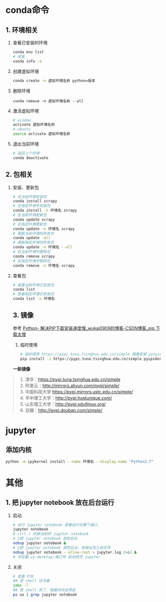 # conda命令

## 1. 环境相关

1. 查看已安装的环境

   ```bash
   conda env list
   # 或者
   conda info -e
   ```

2. 创建虚拟环境

   ```bash
   conda create -n 虚拟环境名称 python=版本
   ```

3. 删除环境

   ```BA
   conda remove -n 虚拟环境名称 --all
   ```

4. 激活虚拟环境

   ```bash
   # window
   activate 虚拟环境名称
   # ubuntu
   source activate 虚拟环境名称
   ```
   
5. 退出当前环境

   ```bash
   # 返回上个环境
   conda deactivate
   ```

   

## 2. 包相关
 1. 安装、更新包

       ```bash
       # 在当前环境安装包
       conda install scrapy
       # 在指定环境中安装包
       conda install -n 环境名 scrapy
       # 在当前环境更新包
       conda update scrapy
       # 在指定环境更新包
       conda update -n 环境名 scrapy
       # 更新当前环境的所有包
       conda update -all
       # 更新指定环境的所有包
       conda update -n 环境名 --all
       # 在当前环境中删除包
       conda remove scrapy
       # 在指定环境中删除包
       conda remove -n 环境名 scrapy
       ```
       
 2. 查看包

       ```bash
       # 查看当前环境已安装包
       conda list
       # 查看指定环境已安装包
       conda list -n 环境名
       ```

       ## 3. 镜像

       参考 [Python- 解决PIP下载安装速度慢_wukai0909的博客-CSDN博客_pip 下载太慢](https://blog.csdn.net/wukai0909/article/details/62427437)

       1. 临时使用

          ```bash
          # 临时使用 https://pypi.tuna.tsinghua.edu.cn/simple 镜像安装 pyspider
          pip install -i https://pypi.tuna.tsinghua.edu.cn/simple pyspider
          ```
       
       **一些镜像**

> 1. 清华：https://pypi.tuna.tsinghua.edu.cn/simple
> 2. 阿里云：http://mirrors.aliyun.com/pypi/simple/
> 3. 中国科技大学 https://pypi.mirrors.ustc.edu.cn/simple/
> 4. 华中理工大学：http://pypi.hustunique.com/
> 5. 山东理工大学：http://pypi.sdutlinux.org/ 
> 6. 豆瓣：http://pypi.douban.com/simple/

# jupyter

## 添加内核

```bash
python -m ipykernel install --name 环境名 --display-name "Python2.7"
```



# 其他

## 1. 把 jupyter notebook 放在后台运行

1. 启动
    ```bash
    # 运行 jupyter notebook 查看运行在哪个端口
    jupyter notebook
    # ctrl c 杀掉当前的 jupyter notebook
    # 1把 jupyter notebook 放到后台
    nohup jupyter notebook &
    # 2把 jupyter notebook 放到后台，有输出写入到文件
    nohup jupyter notebook --allow-root > jupyter.log 2>&1 &
    # 浏览器 vy-desktop:端口号 启动网页 jupyter
    ```
    
2. 关闭

    ```bash
    # 查看 PID
    ## 若 shell 还活着
    jobs -l
    ## 若 shell 死了，根据时间去筛选
    ps ux | grep jupyter notebook
    ```


